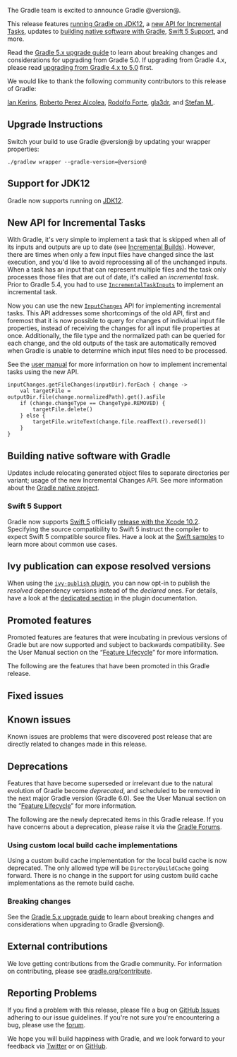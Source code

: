 The Gradle team is excited to announce Gradle @version@.

This release features [running Gradle on JDK12](#jdk12-support), a [new API for Incremental Tasks](#incremental-tasks-api), updates to [building native software with Gradle](#native-support), [Swift 5 Support](#swift5-support), and more.

Read the [Gradle 5.x upgrade guide](userguide/upgrading_version_5.html) to learn about breaking changes and considerations for upgrading from Gradle 5.0.
If upgrading from Gradle 4.x, please read [upgrading from Gradle 4.x to 5.0](userguide/upgrading_version_4.html) first.

We would like to thank the following community contributors to this release of Gradle:
<!-- 
Include only their name, impactful features should be called out separately below.
 [Some person](https://github.com/some-person)
-->

[Ian Kerins](https://github.com/isker),
[Roberto Perez Alcolea](https://github.com/rpalcolea),
[Rodolfo Forte](https://github.com/Tschis),
[gla3dr](https://github.com/gla3dr),
and [Stefan M.](https://github.com/StefMa).

## Upgrade Instructions

Switch your build to use Gradle @version@ by updating your wrapper properties:

`./gradlew wrapper --gradle-version=@version@`

<a name="jdk12-support"/>

## Support for JDK12

Gradle now supports running on [JDK12](https://jdk.java.net/12/).

<a name="incremental-tasks-api"/>

## New API for Incremental Tasks

With Gradle, it's very simple to implement a task that is skipped when all of its inputs and outputs are up to date (see [Incremental Builds](userguide/more_about_tasks.html#sec:up_to_date_checks)).
However, there are times when only a few input files have changed since the last execution, and you'd like to avoid reprocessing all of the unchanged inputs.
When a task has an input that can represent multiple files and the task only processes those files that are out of date, it's called an _incremental task_.
Prior to Gradle 5.4, you had to use [`IncrementalTaskInputs`](dsl/org.gradle.api.tasks.incremental.IncrementalTaskInputs.html) to implement an incremental task.

Now you can use the new [`InputChanges`](dsl/org.gradle.work.InputChanges.html) API for implementing incremental tasks.
This API addresses some shortcomings of the old API, first and foremost that it is now possible to query for changes of individual input file properties, instead of receiving the changes for all input file properties at once.
Additionally, the file type and the normalized path can be queried for each change, and the old outputs of the task are automatically removed when Gradle is unable to determine which input files need to be processed.

See the [user manual](userguide/custom_tasks.html#incremental_tasks) for more information on how to implement incremental tasks using the new API.

```
inputChanges.getFileChanges(inputDir).forEach { change ->
    val targetFile = outputDir.file(change.normalizedPath).get().asFile
    if (change.changeType == ChangeType.REMOVED) {
        targetFile.delete()
    } else {
        targetFile.writeText(change.file.readText().reversed())
    }
}
```

<a name="native-support"/>

## Building native software with Gradle

Updates include relocating generated object files to separate directories per variant; usage of the new Incremental Changes API. See more information about the [Gradle native project](https://github.com/gradle/gradle-native/blob/master/docs/RELEASE-NOTES.md#changes-included-in-gradle-54).

<a name="swift5-support"/>

### Swift 5 Support

Gradle now supports [Swift 5](https://swift.org/blog/swift-5-released/) officially [release with the Xcode 10.2](https://developer.apple.com/documentation/xcode_release_notes/xcode_10_2_release_notes).
Specifying the source compatibility to Swift 5 instruct the compiler to expect Swift 5 compatible source files.
Have a look at the [Swift samples](https://github.com/gradle/native-samples) to learn more about common use cases.


## Ivy publication can expose resolved versions

When using the [`ivy-publish` plugin](userguide/publishing_ivy.html), you can now opt-in to publish the _resolved_ dependency versions instead of the _declared_ ones.
For details, have a look at the [dedicated section](userguide/publishing_ivy.html#publishing_ivy:resolved_dependencies) in the plugin documentation.

## Promoted features
Promoted features are features that were incubating in previous versions of Gradle but are now supported and subject to backwards compatibility.
See the User Manual section on the “[Feature Lifecycle](userguide/feature_lifecycle.html)” for more information.

The following are the features that have been promoted in this Gradle release.

<!--
### Example promoted
-->

## Fixed issues

## Known issues

Known issues are problems that were discovered post release that are directly related to changes made in this release.

## Deprecations

Features that have become superseded or irrelevant due to the natural evolution of Gradle become *deprecated*, and scheduled to be removed
in the next major Gradle version (Gradle 6.0). See the User Manual section on the “[Feature Lifecycle](userguide/feature_lifecycle.html)” for more information.

The following are the newly deprecated items in this Gradle release. If you have concerns about a deprecation, please raise it via the [Gradle Forums](https://discuss.gradle.org).

<!--
### Example deprecation
-->

### Using custom local build cache implementations

Using a custom build cache implementation for the local build cache is now deprecated.
The only allowed type will be `DirectoryBuildCache` going forward.
There is no change in the support for using custom build cache implementations as the remote build cache. 

### Breaking changes

<!-- summary and links -->

See the [Gradle 5.x upgrade guide](userguide/upgrading_version_5.html#changes_@baseVersion@) to learn about breaking changes and considerations when upgrading to Gradle @version@.

<!-- Do not add breaking changes here! Add them to the upgrade guide instead. --> 

## External contributions

We love getting contributions from the Gradle community. For information on contributing, please see [gradle.org/contribute](https://gradle.org/contribute).

## Reporting Problems

If you find a problem with this release, please file a bug on [GitHub Issues](https://github.com/gradle/gradle/issues) adhering to our issue guidelines. 
If you're not sure you're encountering a bug, please use the [forum](https://discuss.gradle.org/c/help-discuss).

We hope you will build happiness with Gradle, and we look forward to your feedback via [Twitter](https://twitter.com/gradle) or on [GitHub](https://github.com/gradle).
